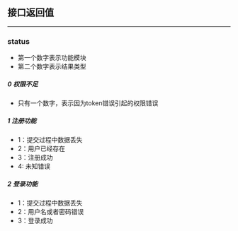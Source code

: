 ## 接口返回值

-----

### status
- 第一个数字表示功能模块
- 第二个数字表示结果类型

##### 0 权限不足
- 只有一个数字，表示因为token错误引起的权限错误

##### 1 注册功能
- 1：提交过程中数据丢失
- 2：用户已经存在
- 3：注册成功
- 4: 未知错误

##### 2 登录功能
- 1：提交过程中数据丢失
- 2：用户名或者密码错误
- 3：登录成功